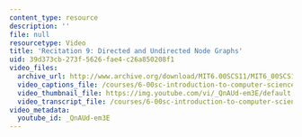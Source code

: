 ```yaml
---
content_type: resource
description: ''
file: null
resourcetype: Video
title: 'Recitation 9: Directed and Undirected Node Graphs'
uid: 39d373cb-273f-5626-fae4-c26a850208f1
video_files:
  archive_url: http://www.archive.org/download/MIT6.00SCS11/MIT6_00SCS11_rec09_300k.mp4
  video_captions_file: /courses/6-00sc-introduction-to-computer-science-and-programming-spring-2011/9197d21fc1c053edb82145a67998ac5d_QnAUd-em3E.vtt
  video_thumbnail_file: https://img.youtube.com/vi/_QnAUd-em3E/default.jpg
  video_transcript_file: /courses/6-00sc-introduction-to-computer-science-and-programming-spring-2011/9526eaade5db31714d29f8ac723d2a5c_QnAUd-em3E.pdf
video_metadata:
  youtube_id: _QnAUd-em3E
---
```

